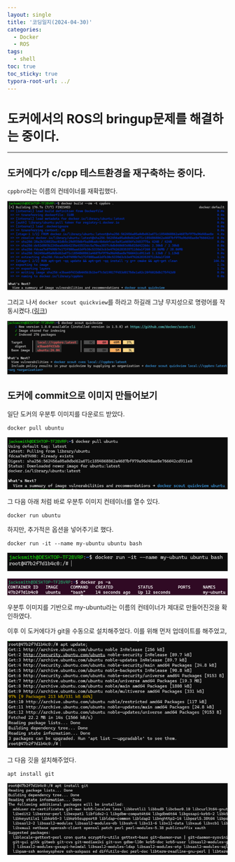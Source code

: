 ```yaml
---
layout: single
title: '코딩일지(2024-04-30)'
categories:
  - Docker
  - ROS
tags:
  - shell
toc: true
toc_sticky: true
typora-root-url: ../
---
```








# 도커에서의 ROS의 bringup문제를 해결하는 중이다.
<hr>

## 도커에다가 c/cpp 테스트환경을 재구축하는 중이다.

`cppbro`라는 이름의 컨테이너를 재확립했다.


![image-20240501073801838](/images/2024-04-30-codinglog(104)/image-20240501073801838.png)

그리고 나서 `docker scout quickview`를 하라고 하길래 그냥 무지성으로 명령어를 작동시켰다.([링크](https://github.com/docker/scout-cli))

![image-20240501073739082](/images/2024-04-30-codinglog(104)/image-20240501073739082.png)



## 도커에 commit으로 이미지 만들어보기

일단 도커의 우분투 이미지를 다운로드 받았다.

```shell
docker pull ubuntu
```

![image-20240501102330160](/images/2024-04-30-codinglog(104)/image-20240501102330160.png)

그 다음 아래 처럼 바로 우분투 이미지 컨테이너를 열수 있다.

```shell
docker run ubuntu
```

하지만, 추가적은 옵션을 넣어주기로 했다.

```shell
docker run -it --name my-ubuntu ubuntu bash
```

![image-20240501102646228](/images/2024-04-30-codinglog(104)/image-20240501102646228.png)

![image-20240501102657114](/images/2024-04-30-codinglog(104)/image-20240501102657114.png)

우분투 이미지를 기반으로 my-ubuntu라는 이름의 컨테이너가 제대로 만들어진것을 확인하였다.

이후 이 도커에다가 git을 수동으로 설치해주었다. 이를 위해 먼저 업데이트를 해주었고,

![image-20240501103325955](/images/2024-04-30-codinglog(104)/image-20240501103325955.png)

그 다음 깃을 설치해주었다.

```shell
apt install git
```

![image-20240501103413423](/images/2024-04-30-codinglog(104)/image-20240501103413423.png)





























